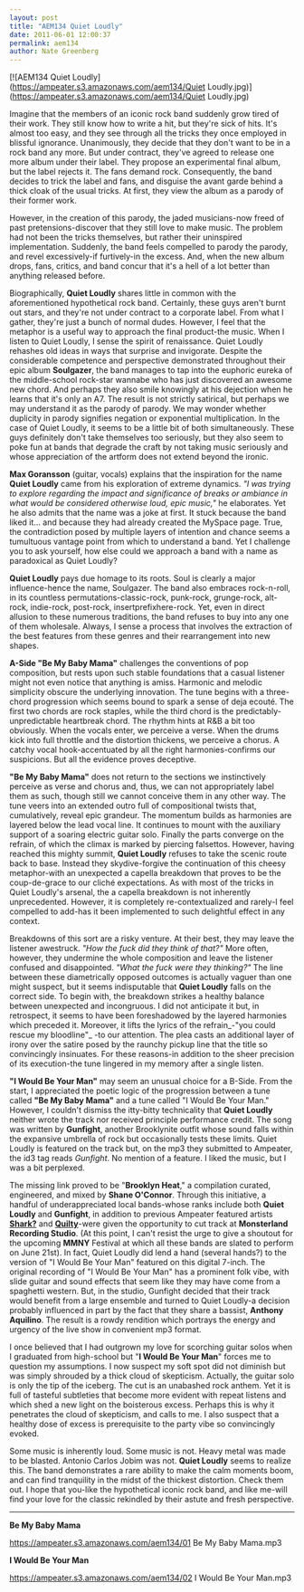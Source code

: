 ```yaml
---
layout: post
title: "AEM134 Quiet Loudly"
date: 2011-06-01 12:00:37
permalink: aem134
author: Nate Greenberg
---
```

[![AEM134 Quiet Loudly](https://ampeater.s3.amazonaws.com/aem134/Quiet Loudly.jpg)](https://ampeater.s3.amazonaws.com/aem134/Quiet Loudly.jpg)

Imagine that the members of an iconic rock band suddenly grow tired of their work. They still know how to write a hit, but they're sick of hits. It's almost too easy, and they see through all the tricks they once employed in blissful ignorance. Unanimously, they decide that they don't want to be in a rock band any more. But under contract, they've agreed to release one more album under their label. They propose an experimental final album, but the label rejects it. The fans demand rock. Consequently, the band decides to trick the label and fans, and disguise the avant garde behind a thick cloak of the usual tricks. At first, they view the album as a parody of their former work.

<!-- more -->

However, in the creation of this parody, the jaded musicians-now freed of past pretensions-discover that they still love to make music. The problem had not been the tricks themselves, but rather their uninspired implementation. Suddenly, the band feels compelled to parody the parody, and revel excessively-if furtively-in the excess. And, when the new album drops, fans, critics, and band concur that it's a hell of a lot better than anything released before.

Biographically, **Quiet Loudly** shares little in common with the aforementioned hypothetical rock band. Certainly, these guys aren't burnt out stars, and they're not under contract to a corporate label. From what I gather, they're just a bunch of normal dudes. However, I feel that the metaphor is a useful way to approach the final product-the music. When I listen to Quiet Loudly, I sense the spirit of renaissance. Quiet Loudly rehashes old ideas in ways that surprise and invigorate. Despite the considerable competence and perspective demonstrated throughout their epic album **Soulgazer**, the band manages to tap into the euphoric eureka of the middle-school rock-star wannabe who has just discovered an awesome new chord. And perhaps they also smile knowingly at his dejection when he learns that it's only an A7. The result is not strictly satirical, but perhaps we may understand it as the parody of parody. We may wonder whether duplicity in parody signifies negation or exponential multiplication. In the case of Quiet Loudly, it seems to be a little bit of both simultaneously. These guys definitely don't take themselves too seriously, but they also seem to poke fun at bands that degrade the craft by not taking music seriously and whose appreciation of the artform does not extend beyond the ironic.

**Max Goransson** (guitar, vocals) explains that the inspiration for the name **Quiet Loudly** came from his exploration of extreme dynamics. _"I was trying to explore regarding the impact and significance of breaks or ambiance in what would be considered otherwise loud, epic music,"_ he elaborates. Yet he also admits that the name was a joke at first. It stuck because the band liked it... and because they had already created the MySpace page. True, the contradiction posed by multiple layers of intention and chance seems a tumultuous vantage point from which to understand a band. Yet I challenge you to ask yourself, how else could we approach a band with a name as paradoxical as Quiet Loudly?

**Quiet Loudly** pays due homage to its roots. Soul is clearly a major influence-hence the name, Soulgazer. The band also embraces rock-n-roll, in its countless permutations-classic-rock, punk-rock, grunge-rock, alt-rock, indie-rock, post-rock, insertprefixhere-rock. Yet, even in direct allusion to these numerous traditions, the band refuses to buy into any one of them wholesale. Always, I sense a process that involves the extraction of the best features from these genres and their rearrangement into new shapes.

**A-Side "Be My Baby Mama"** challenges the conventions of pop composition, but rests upon such stable foundations that a casual listener might not even notice that anything is amiss. Harmonic and melodic simplicity obscure the underlying innovation. The tune begins with a three-chord progression which seems bound to spark a sense of deja ecouté. The first two chords are rock staples, while the third chord is the predictably-unpredictable heartbreak chord. The rhythm hints at R&B a bit too obviously. When the vocals enter, we perceive a verse. When the drums kick into full throttle and the distortion thickens, we perceive a chorus. A catchy vocal hook-accentuated by all the right harmonies-confirms our suspicions. But all the evidence proves deceptive.

**"Be My Baby Mama"** does not return to the sections we instinctively perceive as verse and chorus and, thus, we can not appropriately label them as such, though still we cannot conceive them in any other way. The tune veers into an extended outro full of compositional twists that, cumulatively, reveal epic grandeur. The momentum builds as harmonies are layered below the lead vocal line. It continues to mount with the auxiliary support of a soaring electric guitar solo. Finally the parts converge on the refrain, of which the climax is marked by piercing falsettos. However, having reached this mighty summit, **Quiet Loudly** refuses to take the scenic route back to base. Instead they skydive-forgive the continuation of this cheesy metaphor-with an unexpected a capella breakdown that proves to be the coup-de-grace to our cliché expectations. As with most of the tricks in Quiet Loudly's arsenal, the a capella breakdown is not inherently unprecedented. However, it is completely re-contextualized and rarely-I feel compelled to add-has it been implemented to such delightful effect in any context.

Breakdowns of this sort are a risky venture. At their best, they may leave the listener awestruck. _"How the fuck did they think of that?"_ More often, however, they undermine the whole composition and leave the listener confused and disappointed. _"What the fuck were they thinking?"_ The line between these diametrically opposed outcomes is actually vaguer than one might suspect, but it seems indisputable that **Quiet Loudly** falls on the correct side. To begin with, the breakdown strikes a healthy balance between unexpected and incongruous. I did not anticipate it but, in retrospect, it seems to have been foreshadowed by the layered harmonies which preceded it. Moreover, it lifts the lyrics of the refrain_\-"you could rescue my bloodline"_ \-to our attention. The plea casts an additional layer of irony over the satire posed by the raunchy pickup line that the title so convincingly insinuates. For these reasons-in addition to the sheer precision of its execution-the tune lingered in my memory after a single listen.

**"I Would Be Your Man"** may seem an unusual choice for a B-Side. From the start, I appreciated the poetic logic of the progression between a tune called **"Be My Baby Mama"** and a tune called "I Would Be Your Man." However, I couldn't dismiss the itty-bitty technicality that **Quiet Loudly** neither wrote the track nor received principle performance credit. The song was written by **Gunfight**, another Brooklynite outfit whose sound falls within the expansive umbrella of rock but occasionally tests these limits. Quiet Loudly is featured on the track but, on the mp3 they submitted to Ampeater, the id3 tag reads _Gunfight_. No mention of a feature. I liked the music, but I was a bit perplexed.

The missing link proved to be "**Brooklyn Heat**," a compilation curated, engineered, and mixed by **Shane O'Connor**. Through this initiative, a handful of underappreciated local bands-whose ranks include both **Quiet Loudly** and **Gunfight**, in addition to previous Ampeater featured artists **[Shark?](http://ampeatermusic.com/aem018)** and [**Quilty**](http://ampeatermusic.com/aem047)\-were given the opportunity to cut track at **Monsterland Recording Studio**. (At this point, I can't resist the urge to give a shoutout for the upcoming **MMNY** Festival at which all these bands are slated to perform on June 21st). In fact, Quiet Loudly did lend a hand (several hands?) to the version of "I Would Be Your Man" featured on this digital 7-inch. The original recording of "I Would Be Your Man" has a prominent folk vibe, with slide guitar and sound effects that seem like they may have come from a spaghetti western. But, in the studio, Gunfight decided that their track would benefit from a large ensemble and turned to Quiet Loudly-a decision probably influenced in part by the fact that they share a bassist, **Anthony Aquilino**. The result is a rowdy rendition which portrays the energy and urgency of the live show in convenient mp3 format.

I once believed that I had outgrown my love for scorching guitar solos when I graduated from high-school but "**I Would Be Your Man**" forces me to question my assumptions. I now suspect my soft spot did not diminish but was simply shrouded by a thick cloud of skepticism. Actually, the guitar solo is only the tip of the iceberg. The cut is an unabashed rock anthem. Yet it is full of tasteful subtleties that become more evident with repeat listens and which shed a new light on the boisterous excess. Perhaps this is why it penetrates the cloud of skepticism, and calls to me. I also suspect that a healthy dose of excess is prerequisite to the party vibe so convincingly evoked.

Some music is inherently loud. Some music is not. Heavy metal was made to be blasted. Antonio Carlos Jobim was not. **Quiet Loudly** seems to realize this. The band demonstrates a rare ability to make the calm moments boom, and can find tranquility in the midst of the thickest distortion. Check them out. I hope that you-like the hypothetical iconic rock band, and like me-will find your love for the classic rekindled by their astute and fresh perspective.

---

**Be My Baby Mama**

https://ampeater.s3.amazonaws.com/aem134/01 Be My Baby Mama.mp3

**I Would Be Your Man**

https://ampeater.s3.amazonaws.com/aem134/02 I Would Be Your Man.mp3

